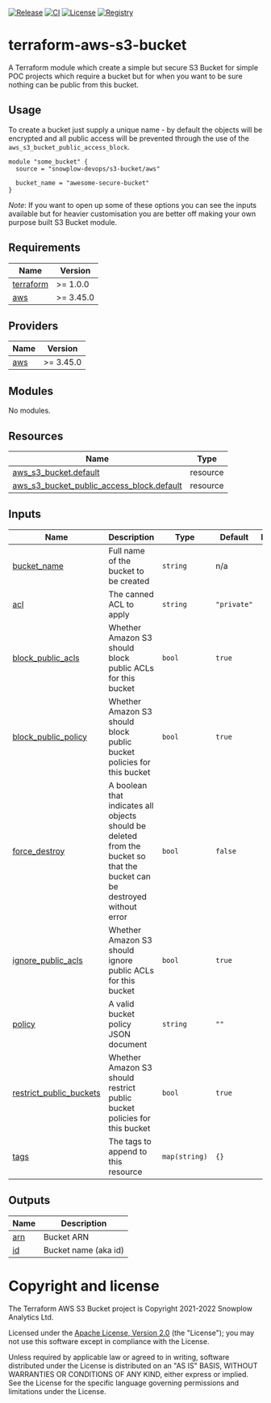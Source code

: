 [![Release][release-image]][release] [![CI][ci-image]][ci] [![License][license-image]][license] [![Registry][registry-image]][registry]

# terraform-aws-s3-bucket

A Terraform module which create a simple but secure S3 Bucket for simple POC projects which require a bucket but for when you want to be sure nothing can be public from this bucket.

## Usage

To create a bucket just supply a unique name - by default the objects will be encrypted and all public access will be prevented through the use of the `aws_s3_bucket_public_access_block`.

```hcl
module "some_bucket" {
  source = "snowplow-devops/s3-bucket/aws"

  bucket_name = "awesome-secure-bucket"
}
```

_Note_: If you want to open up some of these options you can see the inputs available but for heavier customisation you are better off making your own purpose built S3 Bucket module.

## Requirements

| Name | Version |
|------|---------|
| <a name="requirement_terraform"></a> [terraform](#requirement\_terraform) | >= 1.0.0 |
| <a name="requirement_aws"></a> [aws](#requirement\_aws) | >= 3.45.0 |

## Providers

| Name | Version |
|------|---------|
| <a name="provider_aws"></a> [aws](#provider\_aws) | >= 3.45.0 |

## Modules

No modules.

## Resources

| Name | Type |
|------|------|
| [aws_s3_bucket.default](https://registry.terraform.io/providers/hashicorp/aws/latest/docs/resources/s3_bucket) | resource |
| [aws_s3_bucket_public_access_block.default](https://registry.terraform.io/providers/hashicorp/aws/latest/docs/resources/s3_bucket_public_access_block) | resource |

## Inputs

| Name | Description | Type | Default | Required |
|------|-------------|------|---------|:--------:|
| <a name="input_bucket_name"></a> [bucket\_name](#input\_bucket\_name) | Full name of the bucket to be created | `string` | n/a | yes |
| <a name="input_acl"></a> [acl](#input\_acl) | The canned ACL to apply | `string` | `"private"` | no |
| <a name="input_block_public_acls"></a> [block\_public\_acls](#input\_block\_public\_acls) | Whether Amazon S3 should block public ACLs for this bucket | `bool` | `true` | no |
| <a name="input_block_public_policy"></a> [block\_public\_policy](#input\_block\_public\_policy) | Whether Amazon S3 should block public bucket policies for this bucket | `bool` | `true` | no |
| <a name="input_force_destroy"></a> [force\_destroy](#input\_force\_destroy) | A boolean that indicates all objects should be deleted from the bucket so that the bucket can be destroyed without error | `bool` | `false` | no |
| <a name="input_ignore_public_acls"></a> [ignore\_public\_acls](#input\_ignore\_public\_acls) | Whether Amazon S3 should ignore public ACLs for this bucket | `bool` | `true` | no |
| <a name="input_policy"></a> [policy](#input\_policy) | A valid bucket policy JSON document | `string` | `""` | no |
| <a name="input_restrict_public_buckets"></a> [restrict\_public\_buckets](#input\_restrict\_public\_buckets) | Whether Amazon S3 should restrict public bucket policies for this bucket | `bool` | `true` | no |
| <a name="input_tags"></a> [tags](#input\_tags) | The tags to append to this resource | `map(string)` | `{}` | no |

## Outputs

| Name | Description |
|------|-------------|
| <a name="output_arn"></a> [arn](#output\_arn) | Bucket ARN |
| <a name="output_id"></a> [id](#output\_id) | Bucket name (aka id) |

# Copyright and license

The Terraform AWS S3 Bucket project is Copyright 2021-2022 Snowplow Analytics Ltd.

Licensed under the [Apache License, Version 2.0][license] (the "License");
you may not use this software except in compliance with the License.

Unless required by applicable law or agreed to in writing, software
distributed under the License is distributed on an "AS IS" BASIS,
WITHOUT WARRANTIES OR CONDITIONS OF ANY KIND, either express or implied.
See the License for the specific language governing permissions and
limitations under the License.

[release]: https://github.com/snowplow-devops/terraform-aws-s3-bucket/releases/latest
[release-image]: https://img.shields.io/github/v/release/snowplow-devops/terraform-aws-s3-bucket

[ci]: https://github.com/snowplow-devops/terraform-aws-s3-bucket/actions?query=workflow%3Aci
[ci-image]: https://github.com/snowplow-devops/terraform-aws-s3-bucket/workflows/ci/badge.svg

[license]: https://www.apache.org/licenses/LICENSE-2.0
[license-image]: https://img.shields.io/badge/license-Apache--2-blue.svg?style=flat

[registry]: https://registry.terraform.io/modules/snowplow-devops/s3-bucket/aws/latest
[registry-image]: https://img.shields.io/static/v1?label=Terraform&message=Registry&color=7B42BC&logo=terraform
